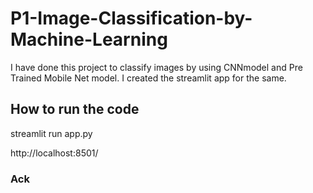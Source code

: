 # P1-Image-Classification-by-Machine-Learning

I have done this project to classify images by using CNNmodel and Pre Trained Mobile Net model. I created the streamlit app for the same.


## How to run the code
streamlit run app.py

http://localhost:8501/



### Ack

